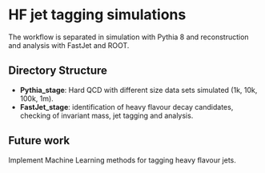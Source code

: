 # HF jet tagging simulations

The workflow is separated in simulation with Pythia 8 and reconstruction and analysis with FastJet and ROOT.

## Directory Structure

- **Pythia_stage**: Hard QCD with different size data sets simulated (1k, 10k, 100k, 1m).
- **FastJet_stage**: identification of heavy flavour decay candidates, checking of invariant mass, jet tagging and analysis.

## Future work

Implement Machine Learning methods for tagging heavy flavour jets.

